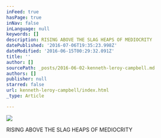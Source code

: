 ```yaml
---
inFeed: true
hasPage: true
inNav: false
inLanguage: null
keywords: []
description: RISING ABOVE THE SLAG HEAPS OF MEDIOCRITY
datePublished: '2016-07-06T19:35:23.998Z'
dateModified: '2016-06-15T00:29:32.091Z'
title: ''
author: []
sourcePath: _posts/2016-06-02-kenneth-leroy-campbell.md
authors: []
publisher: null
starred: false
url: kenneth-leroy-campbell/index.html
_type: Article

---
```

![](https://the-grid-user-content.s3-us-west-2.amazonaws.com/a020b428-4a4a-4bde-a4bd-0bda4357a830.jpg)

RISING ABOVE THE SLAG HEAPS OF MEDIOCRITY